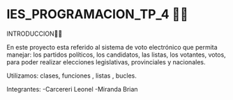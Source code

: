 # IES_PROGRAMACION_TP_4 👨‍💻

INTRODUCCION🧑‍💼

En este proyecto esta referido al sistema de voto electrónico que permita manejar: los partidos políticos, los candidatos, las listas, los votantes, votos, para poder realizar elecciones legislativas, provinciales y nacionales.

Utilizamos:
clases, funciones , listas , bucles.

Integrantes:
-Carcereri Leonel
-Miranda Brian
